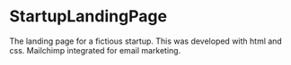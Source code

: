 # StartupLandingPage
The landing page for a fictious startup.
This was developed with html and css. Mailchimp integrated for email marketing.
